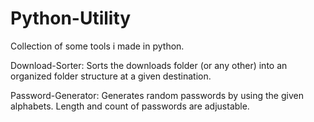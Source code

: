 # Python-Utility
Collection of some tools i made in python.

Download-Sorter:
Sorts the downloads folder (or any other) into an organized folder structure at a given destination.

Password-Generator:
Generates random passwords by using the given alphabets. Length and count of passwords are adjustable.
